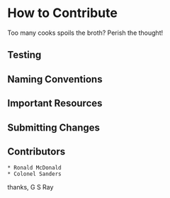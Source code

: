 # How to Contribute

Too many cooks spoils the broth? Perish the thought!

## Testing

## Naming Conventions

## Important Resources

## Submitting Changes

## Contributors

	* Ronald McDonald
	* Colonel Sanders


thanks,
G S Ray
